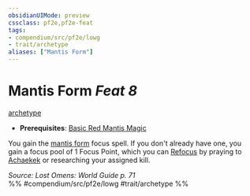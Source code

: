 ```yaml
---
obsidianUIMode: preview
cssclass: pf2e,pf2e-feat
tags:
- compendium/src/pf2e/lowg
- trait/archetype
aliases: ["Mantis Form"]
---
```

# Mantis Form  *Feat 8*  
[archetype](../../rules/traits/archetype.md)  

- **Prerequisites**: [Basic Red Mantis Magic](basic-red-mantis-magic-lowg.md)

You gain the [mantis form](../spells/mantis-form-lowg.md) focus spell. If you don't already have one, you gain a focus pool of 1 Focus Point, which you can [Refocus](../../rules/actions/refocus.md) by praying to [Achaekek](../setting/deities/achaekek-logm.md) or researching your assigned kill.

*Source: Lost Omens: World Guide p. 71*  
%% #compendium/src/pf2e/lowg #trait/archetype %%